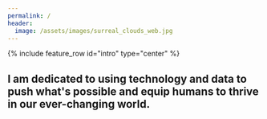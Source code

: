 ```yaml
---
permalink: /
header:
  image: /assets/images/surreal_clouds_web.jpg
---
```


{% include feature_row id="intro" type="center" %}

## I am dedicated to using technology and data to push what's possible and equip humans to thrive in our ever-changing world. 